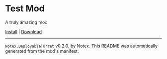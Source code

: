 # Test Mod

A truly amazing mod

[Install](https://hitman-resources.netlify.app/smf-install-link/https://github.com/Notexe/h3-deployable-turret/releases/latest/download/mod.framework.zip) | [Download](https://github.com/Notexe/h3-deployable-turret/releases/latest/download/mod.framework.zip)

---

`Notex.DeployableTurret` v0.2.0, by Notex. This README was automatically generated from the mod's manifest.
